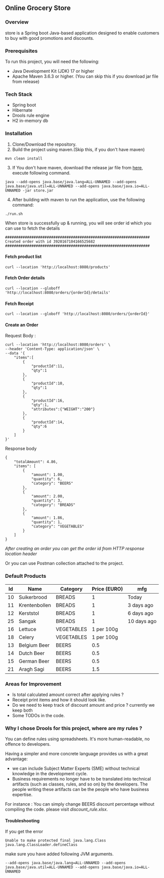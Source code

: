 ## Online Grocery Store

### Overview

store is a Spring boot Java-based application designed to enable customers to buy with good promotions and discounts.


### Prerequisites
To run this project, you will need the following:

- Java Development Kit (JDK) 17 or higher
- Apache Maven 3.6.3 or higher. (You can skip this if you download jar file from release)

### Tech Stack

- Spring boot
- Hibernate
- Drools rule engine
- H2 in-memory db

### Installation
1. Clone/Download the repository.
2. Build the project using maven.(Skip this, if you don't have maven)
```
mvn clean install
```
3. If You don't have maven, download the release jar file from [here](https://github.com/omidp/store/releases/download/2.0/store.jar), execute following command.
```
java --add-opens java.base/java.lang=ALL-UNNAMED --add-opens java.base/java.util=ALL-UNNAMED --add-opens java.base/java.io=ALL-UNNAMED -jar store.jar
```
4. After building with maven to run the application, use the following command:
```
./run.sh
```
When store is successfully up & running, you will see order id which you can use to fetch the details

```
##################################################################
Created order with id 3920167104166525682
##################################################################
```

#### Fetch product list

```
curl --location 'http://localhost:8080/products'
```

#### Fetch Order details

```
curl --location --globoff 'http://localhost:8080/orders/{orderId}/details'
```

#### Fetch Receipt

```
curl --location --globoff 'http://localhost:8080/orders/{orderId}'
```

#### Create an Order

Request Body :

```
curl --location 'http://localhost:8080/orders' \
--header 'Content-Type: application/json' \
--data '{
    "items":[
        {
            "productId":11,
            "qty":1
        },
        {
            "productId":10,
            "qty":1
        },
        {
            "productId":16,
            "qty":1,
            "attributes":{"WEIGHT":"200"}
        },
        {
            "productId":14,
            "qty":6            
        }
    ]
}'
```

Response body 

```
{
    "totalAmount": 4.86,
    "items": [
        {
            "amount": 1.00,
            "quantity": 6,
            "category": "BEERS"
        },
        {
            "amount": 2.00,
            "quantity": 3,
            "category": "BREADS"
        },
        {
            "amount": 1.86,
            "quantity": 1,
            "category": "VEGETABLES"
        }
    ]
}
```

_After creating an order you can get the order id from HTTP response location header_

Or you can use Postman collection attached to the project.

### Default Products

| Id | Name          | Category   | Price (EURO) | mfg         |
|----|---------------|------------|--------------|-------------|
| 10 | Suikerbrood   | BREADS     | 1            | Today       |
| 11 | Krentenbollen | BREADS     | 1            | 3 days ago  |
| 12 | Kerststol     | BREADS     | 1            | 6 days ago  |
| 25 | Sangak        | BREADS     | 1            | 10 days ago |
| 16 | Lettuce       | VEGETABLES | 1 per 100g   |             |
| 18 | Celery        | VEGETABLES | 1 per 100g   |             |
| 13 | Belgium Beer  | BEERS      | 0.5          |             |
| 14 | Dutch Beer    | BEERS      | 0.5          |             |
| 15 | German Beer   | BEERS      | 0.5          |             |
| 21 | Aragh Sagi    | BEERS      | 1.5          |             |

### Areas for Improvement

- Is total calculated amount correct after applying rules ?
- Receipt print items and how it should look like.
- Do we need to keep track of discount amount and price ? currently we keep both
- Some TODOs in the code.

### Why I chose Drools for this project, where are my rules ?

You can define rules using spreadsheets. It's more human-readable, no offence to developers.

Having a simpler and more concrete language provides us with a great advantage:
- we can include Subject Matter Experts (SME) without technical knowledge in the development cycle.
- Business requirements no longer have to be translated into technical artifacts (such as classes, rules, and so on) by the developers. The people writing these artifacts can be the people who have business expertise.

For instance : You can simply change BEERS discount percentage without compiling the code. please visit _discount_rule.xlsx_.

#### Troubleshooting 

If you get the error

```
Unable to make protected final java.lang.Class java.lang.ClassLoader.defineClass
```

make sure you have added following JVM arguments. 

```
--add-opens java.base/java.lang=ALL-UNNAMED --add-opens java.base/java.util=ALL-UNNAMED --add-opens java.base/java.io=ALL-UNNAMED
```
